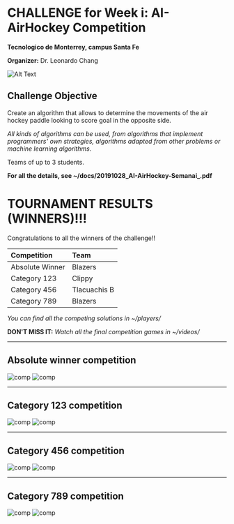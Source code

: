 # CHALLENGE for Week i: AI-AirHockey Competition

__Tecnologico de Monterrey, campus Santa Fe__

__Organizer:__ Dr. Leonardo Chang

![Alt Text](ai-hockey.gif)

## Challenge Objective

Create an algorithm that allows to determine the movements of the air hockey paddle looking to score goal in the opposite side.

_All kinds of algorithms can be used, from algorithms that implement programmers' own strategies, algorithms adapted from other problems or machine learning algorithms._

Teams of up to 3 students.

**For all the details, see  ~/docs/20191028_AI-AirHockey-Semanai_.pdf**


# TOURNAMENT RESULTS (WINNERS)!!!

Congratulations to all the winners of the challenge!!

| Competition | Team |
|:------      | :----- |
| Absolute Winner | Blazers | 
| Category 123 | Clippy | 
| Category 456 | Tlacuachis B | 
| Category 789 | Blazers | 

_You can find all the competing solutions in ~/players/_

**DON'T MISS IT:** _Watch all the final competition games in ~/videos/_

-------------------
## Absolute winner competition
![comp](docs/imgs_competition/f_w.png)
![comp](docs/imgs_competition/f_l.png)

-------------------
## Category 123 competition
![comp](docs/imgs_competition/123_w.png)
![comp](docs/imgs_competition/123_l.png)

-------------------
## Category 456 competition
![comp](docs/imgs_competition/456_w.png)
![comp](docs/imgs_competition/456_l.png)

-------------------
## Category 789 competition
![comp](docs/imgs_competition/789_w.png)
![comp](docs/imgs_competition/789_l.png)
